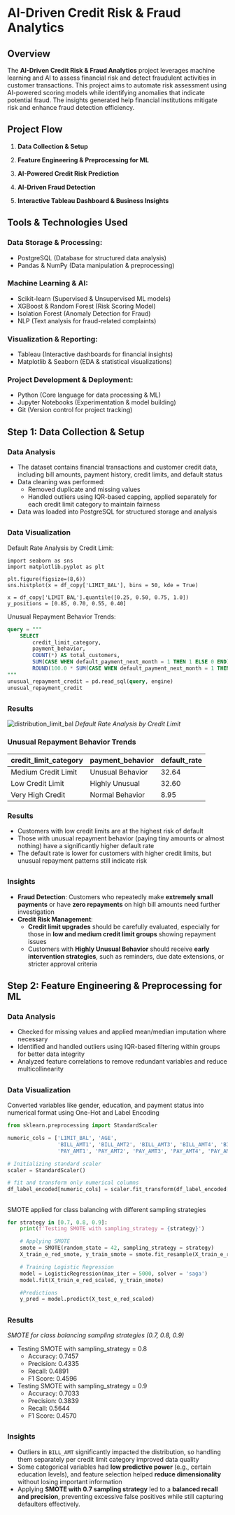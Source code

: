 # AI-Driven Credit Risk & Fraud Analytics

## Overview
The **AI-Driven Credit Risk & Fraud Analytics** project leverages machine learning and AI to assess financial risk and detect fraudulent activities in customer transactions. This project aims to automate risk assessment using AI-powered scoring models while identifying anomalies that indicate potential fraud. The insights generated help financial institutions mitigate risk and enhance fraud detection efficiency.

## Project Flow

1. **Data Collection & Setup**

2. **Feature Engineering & Preprocessing for ML**  

3. **AI-Powered Credit Risk Prediction**  

4. **AI-Driven Fraud Detection**  

5. **Interactive Tableau Dashboard & Business Insights**  

## Tools & Technologies Used

### **Data Storage & Processing:**
- PostgreSQL (Database for structured data analysis)
- Pandas & NumPy (Data manipulation & preprocessing)

### **Machine Learning & AI:**
- Scikit-learn (Supervised & Unsupervised ML models)
- XGBoost & Random Forest (Risk Scoring Model)
- Isolation Forest (Anomaly Detection for Fraud)
- NLP (Text analysis for fraud-related complaints)

### **Visualization & Reporting:**
- Tableau (Interactive dashboards for financial insights)
- Matplotlib & Seaborn (EDA & statistical visualizations)

### **Project Development & Deployment:**
- Python (Core language for data processing & ML)
- Jupyter Notebooks (Experimentation & model building)
- Git (Version control for project tracking)

## Step 1: Data Collection & Setup
### Data Analysis
- The dataset contains financial transactions and customer credit data, including bill amounts, payment history, credit limits, and default status
- Data cleaning was performed:
    - Removed duplicate and missing values
    - Handled outliers using IQR-based capping, applied separately for each credit limit category to maintain fairness
- Data was loaded into PostgreSQL for structured storage and analysis
##
### Data Visualization
Default Rate Analysis by Credit Limit:
```postgreSQL
import seaborn as sns
import matplotlib.pyplot as plt

plt.figure(figsize=(8,6))
sns.histplot(x = df_copy['LIMIT_BAL'], bins = 50, kde = True)

x = df_copy['LIMIT_BAL'].quantile([0.25, 0.50, 0.75, 1.0])
y_positions = [0.85, 0.70, 0.55, 0.40]
```

Unusual Repayment Behavior Trends:
```sql
query = """
    SELECT
        credit_limit_category,
        payment_behavior,
        COUNT(*) AS total_customers,
        SUM(CASE WHEN default_payment_next_month = 1 THEN 1 ELSE 0 END) AS defaulters,
        ROUND(100.0 * SUM(CASE WHEN default_payment_next_month = 1 THEN 1 ELSE 0 END) / COUNT(*), 2) AS default_rate
"""
unusual_repayment_credit = pd.read_sql(query, engine)
unusual_repayment_credit
```
##
### Results

![distribution_limit_bal](plot_images/distribution_limit_bal_percentiles.png) 
*Default Rate Analysis by Credit Limit*

### Unusual Repayment Behavior Trends
| credit_limit_category | payment_behavior | default_rate |
|----------------------|-------------------|--------------|
| Medium Credit Limit  | Unusual Behavior  | 32.64        |
| Low Credit Limit     | Highly Unusual    | 32.60        |
| Very High Credit     | Normal Behavior   | 8.95         |

### Results
- Customers with low credit limits are at the highest risk of default
- Those with unusual repayment behavior (paying tiny amounts or almost nothing) have a significantly higher default rate
- The default rate is lower for customers with higher credit limits, but unusual repayment patterns still indicate risk
##
### Insights
- **Fraud Detection**: Customers who repeatedly make **extremely small payments** or have **zero repayments** on high bill amounts need further investigation
- **Credit Risk Management**:
    - **Credit limit upgrades** should be carefully evaluated, especially for those in **low and medium credit limit groups** showing repayment issues
    - Customers with **Highly Unusual Behavior** should receive **early intervention strategies**, such as reminders, due date extensions, or stricter approval criteria

## Step 2: Feature Engineering & Preprocessing for ML
### Data Analysis
- Checked for missing values and applied mean/median imputation where necessary
- Identified and handled outliers using IQR-based filtering within groups for better data integrity
- Analyzed feature correlations to remove redundant variables and reduce multicollinearity
##
### Data Visualization
Converted variables like gender, education, and payment status into numerical format using One-Hot and Label Encoding
```python
from sklearn.preprocessing import StandardScaler

numeric_cols = ['LIMIT_BAL', 'AGE',
                'BILL_AMT1', 'BILL_AMT2', 'BILL_AMT3', 'BILL_AMT4', 'BILL_AMT5', 'BILL_AMT6',
                'PAY_AMT1', 'PAY_AMT2', 'PAY_AMT3', 'PAY_AMT4', 'PAY_AMT5', 'PAY_AMT6']

# Initializing standard scaler
scaler = StandardScaler()

# fit and transform only numerical columns
df_label_encoded[numeric_cols] = scaler.fit_transform(df_label_encoded[numeric_cols])
```
##
SMOTE applied for class balancing with different sampling strategies
```python
for strategy in [0.7, 0.8, 0.9]:
    print(f'Testing SMOTE with sampling_strategy = {strategy}')

    # Applying SMOTE
    smote = SMOTE(random_state = 42, sampling_strategy = strategy)
    X_train_e_red_smote, y_train_smote = smote.fit_resample(X_train_e_red, y_train)

    # Training Logistic Regression
    model = LogisticRegression(max_iter = 5000, solver = 'saga')
    model.fit(X_train_e_red_scaled, y_train_smote)

    #Predictions
    y_pred = model.predict(X_test_e_red_scaled)
```
##
### Results

*SMOTE for class balancing sampling strategies (0.7, 0.8, 0.9)*
- Testing SMOTE with sampling_strategy = 0.8
    - Accuracy: 0.7457
    - Precision: 0.4335
    - Recall: 0.4891
    - F1 Score: 0.4596
- Testing SMOTE with sampling_strategy = 0.9
    - Accuracy: 0.7033
    - Precision: 0.3839
    - Recall: 0.5644
    - F1 Score: 0.4570
##
### Insights
- Outliers in `BILL_AMT` significantly impacted the distribution, so handling them separately per credit limit category improved data quality
- Some categorical variables had **low predictive power** (e.g., certain education levels), and feature selection helped **reduce dimensionality** without losing important information
- Applying **SMOTE with 0.7 sampling strategy** led to a **balanced recall and precision**, preventing excessive false positives while still capturing defaulters effectively.